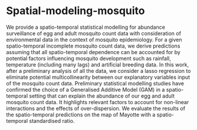 # Spatial-modeling-mosquito

We provide a spatio-temporal statistical modelling for abundance surveillance of egg and adult mosquito count data with consideration of environmental data in the context of mosquito epidemiology. For a given spatio-temporal incomplete mosquito count data, we derive predictions assuming that all spatio-temporal dependence can be accounted for by potential factors influencing mosquito development such as rainfall, temperature (including many lags) and artificial breeding data. In this work, after a preliminary analysis of all the data, we consider a lasso regression to eliminate potential multicollinearity between our explanatory variables input of the mosquito count data. Preliminary statistical modelling studies have confirmed the choice of a Generalised Additive Model (GAM) in a spatio-temporal setting that can explain the abundance of our egg and adult mosquito count data. It highlights relevant factors to account for non-linear interactions and the effects of over-dispersion. We evaluate the results of the spatio-temporal predictions on the map of Mayotte with a spatio-temporal standardised ratio. 
